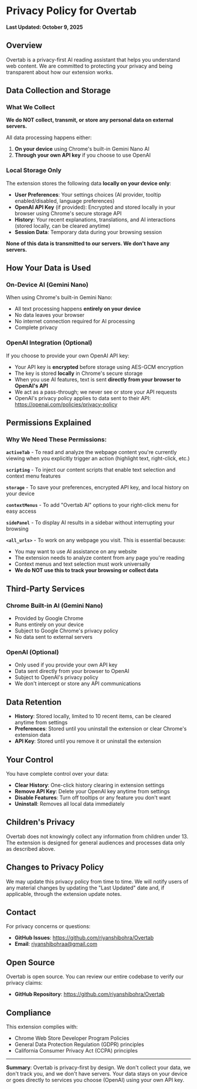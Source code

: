 # Privacy Policy for Overtab

**Last Updated: October 9, 2025**

## Overview

Overtab is a privacy-first AI reading assistant that helps you understand web content. We are committed to protecting your privacy and being transparent about how our extension works.

## Data Collection and Storage

### What We Collect
**We do NOT collect, transmit, or store any personal data on external servers.**

All data processing happens either:
1. **On your device** using Chrome's built-in Gemini Nano AI
2. **Through your own API key** if you choose to use OpenAI

### Local Storage Only
The extension stores the following data **locally on your device only**:
- **User Preferences**: Your settings choices (AI provider, tooltip enabled/disabled, language preferences)
- **OpenAI API Key** (if provided): Encrypted and stored locally in your browser using Chrome's secure storage API
- **History**: Your recent explanations, translations, and AI interactions (stored locally, can be cleared anytime)
- **Session Data**: Temporary data during your browsing session

**None of this data is transmitted to our servers. We don't have any servers.**

## How Your Data is Used

### On-Device AI (Gemini Nano)
When using Chrome's built-in Gemini Nano:
- All text processing happens **entirely on your device**
- No data leaves your browser
- No internet connection required for AI processing
- Complete privacy

### OpenAI Integration (Optional)
If you choose to provide your own OpenAI API key:
- Your API key is **encrypted** before storage using AES-GCM encryption
- The key is stored **locally** in Chrome's secure storage
- When you use AI features, text is sent **directly from your browser to OpenAI's API**
- We act as a pass-through; we never see or store your API requests
- OpenAI's privacy policy applies to data sent to their API: https://openai.com/policies/privacy-policy

## Permissions Explained

### Why We Need These Permissions:

**`activeTab`** - To read and analyze the webpage content you're currently viewing when you explicitly trigger an action (highlight text, right-click, etc.)

**`scripting`** - To inject our content scripts that enable text selection and context menu features

**`storage`** - To save your preferences, encrypted API key, and local history on your device

**`contextMenus`** - To add "Overtab AI" options to your right-click menu for easy access

**`sidePanel`** - To display AI results in a sidebar without interrupting your browsing

**`<all_urls>`** - To work on any webpage you visit. This is essential because:
- You may want to use AI assistance on any website
- The extension needs to analyze content from any page you're reading
- Context menus and text selection must work universally
- **We do NOT use this to track your browsing or collect data**

## Third-Party Services

### Chrome Built-in AI (Gemini Nano)
- Provided by Google Chrome
- Runs entirely on your device
- Subject to Google Chrome's privacy policy
- No data sent to external servers

### OpenAI (Optional)
- Only used if you provide your own API key
- Data sent directly from your browser to OpenAI
- Subject to OpenAI's privacy policy
- We don't intercept or store any API communications

## Data Retention

- **History**: Stored locally, limited to 10 recent items, can be cleared anytime from settings
- **Preferences**: Stored until you uninstall the extension or clear Chrome's extension data
- **API Key**: Stored until you remove it or uninstall the extension

## Your Control

You have complete control over your data:
- **Clear History**: One-click history clearing in extension settings
- **Remove API Key**: Delete your OpenAI key anytime from settings
- **Disable Features**: Turn off tooltips or any feature you don't want
- **Uninstall**: Removes all local data immediately

## Children's Privacy

Overtab does not knowingly collect any information from children under 13. The extension is designed for general audiences and processes data only as described above.

## Changes to Privacy Policy

We may update this privacy policy from time to time. We will notify users of any material changes by updating the "Last Updated" date and, if applicable, through the extension update notes.

## Contact

For privacy concerns or questions:
- **GitHub Issues**: https://github.com/riyanshibohra/Overtab
- **Email**: riyanshibohraa@gmail.com

## Open Source

Overtab is open source. You can review our entire codebase to verify our privacy claims:
- **GitHub Repository**: https://github.com/riyanshibohra/Overtab

## Compliance

This extension complies with:
- Chrome Web Store Developer Program Policies
- General Data Protection Regulation (GDPR) principles
- California Consumer Privacy Act (CCPA) principles

---

**Summary**: Overtab is privacy-first by design. We don't collect your data, we don't track you, and we don't have servers. Your data stays on your device or goes directly to services you choose (OpenAI) using your own API key.

